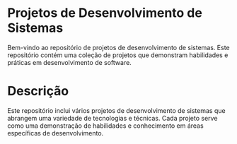 # Projetos de Desenvolvimento de Sistemas

Bem-vindo ao repositório de projetos de desenvolvimento de sistemas. Este repositório contém uma coleção de projetos que demonstram habilidades e práticas em desenvolvimento de software.

# Descrição
Este repositório inclui vários projetos de desenvolvimento de sistemas que abrangem uma variedade de tecnologias e técnicas. Cada projeto serve como uma demonstração de habilidades e conhecimento em áreas específicas de desenvolvimento.
